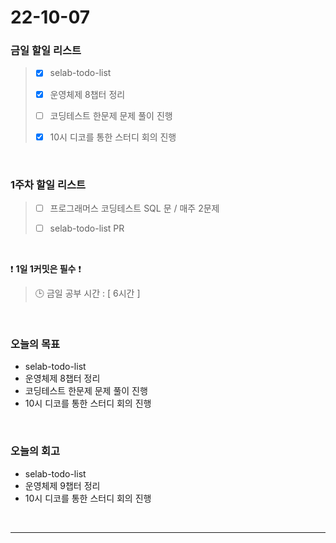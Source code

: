# 22-10-07

### 금일 할일 리스트
> - [x]  selab-todo-list
>
> - [x]  운영체제 8챕터 정리
>
> - [ ]  코딩테스트 한문제 문제 풀이 진행
>
> - [x]  10시 디코를 통한 스터디 회의 진행

<br/>

### 1주차 할일 리스트  

> - [ ]  프로그래머스 코딩테스트 SQL 문 / 매주 2문제  
>
> - [ ]  selab-todo-list PR

<br/>

❗ **1일 1커밋은 필수** ❗
> 🕒 금일 공부 시간 :  [ 6시간 ]
  
<br/>

### 오늘의 목표
- selab-todo-list
- 운영체제 8챕터 정리
- 코딩테스트 한문제 문제 풀이 진행
- 10시 디코를 통한 스터디 회의 진행

<br>

### 오늘의 회고
- selab-todo-list
- 운영체제 9챕터 정리
- 10시 디코를 통한 스터디 회의 진행


<br/>

------------  